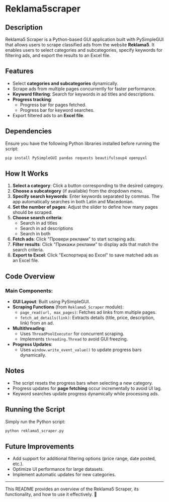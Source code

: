 # Reklama5scraper

## Description
Reklama5 Scraper is a Python-based GUI application built with PySimpleGUI that allows users to scrape classified ads from the website **Reklama5**. It enables users to select categories and subcategories, specify keywords for filtering ads, and export the results to an Excel file.

## Features
- Select **categories and subcategories** dynamically.
- Scrape ads from multiple pages concurrently for faster performance.
- **Keyword filtering**: Search for keywords in ad titles and descriptions.
- **Progress tracking**:
  - Progress bar for pages fetched.
  - Progress bar for keyword searches.
- Export filtered ads to an **Excel file**.

## Dependencies
Ensure you have the following Python libraries installed before running the script:

```sh
pip install PySimpleGUI pandas requests beautifulsoup4 openpyxl
```

## How It Works

1. **Select a category**: Click a button corresponding to the desired category.
2. **Choose a subcategory** (if available) from the dropdown menu.
3. **Specify search keywords**: Enter keywords separated by commas. The app automatically searches in both Latin and Macedonian.
4. **Set the number of pages**: Adjust the slider to define how many pages should be scraped.
5. **Choose search criteria**:
   - Search in ad titles
   - Search in ad descriptions
   - Search in both
6. **Fetch ads**: Click "Провери реклами" to start scraping ads.
7. **Filter results**: Click "Прикажи реклами" to display ads that match the search criteria.
8. **Export to Excel**: Click "Експортирај во Excel" to save matched ads as an Excel file.

## Code Overview

### Main Components:
- **GUI Layout**: Built using PySimpleGUI.
- **Scraping Functions** (from `Reklama5_Scraper` module):
  - `page_read(url, max_pages)`: Fetches ad links from multiple pages.
  - `fetch_ad_details(link)`: Extracts details (title, price, description, link) from an ad.
- **Multithreading**:
  - Uses `ThreadPoolExecutor` for concurrent scraping.
  - Implements `threading.Thread` to avoid GUI freezing.
- **Progress Updates**:
  - Uses `window.write_event_value()` to update progress bars dynamically.

## Notes
- The script resets the progress bars when selecting a new category.
- Progress updates for **page fetching** occur incrementally to avoid UI lag.
- Keyword searches update progress dynamically while processing ads.

## Running the Script
Simply run the Python script:

```sh
python reklama5_scraper.py
```

## Future Improvements
- Add support for additional filtering options (price range, date posted, etc.).
- Optimize UI performance for large datasets.
- Implement automatic updates for new categories.

---
This README provides an overview of the Reklama5 Scraper, its functionality, and how to use it effectively. 🚀

